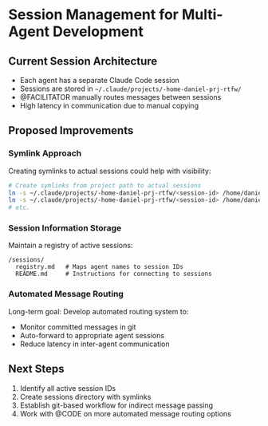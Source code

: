 # Session Management for Multi-Agent Development

## Current Session Architecture

- Each agent has a separate Claude Code session
- Sessions are stored in `~/.claude/projects/-home-daniel-prj-rtfw/`
- @FACILITATOR manually routes messages between sessions
- High latency in communication due to manual copying

## Proposed Improvements

### Symlink Approach

Creating symlinks to actual sessions could help with visibility:
```bash
# Create symlinks from project path to actual sessions
ln -s ~/.claude/projects/-home-daniel-prj-rtfw/<session-id> /home/daniel/prj/rtfw/sessions/gov
ln -s ~/.claude/projects/-home-daniel-prj-rtfw/<session-id> /home/daniel/prj/rtfw/sessions/code
# etc.
```

### Session Information Storage

Maintain a registry of active sessions:
```
/sessions/
  registry.md   # Maps agent names to session IDs
  README.md     # Instructions for connecting to sessions
```

### Automated Message Routing

Long-term goal: Develop automated routing system to:
- Monitor committed messages in git
- Auto-forward to appropriate agent sessions
- Reduce latency in inter-agent communication

## Next Steps

1. Identify all active session IDs
2. Create sessions directory with symlinks
3. Establish git-based workflow for indirect message passing
4. Work with @CODE on more automated message routing options